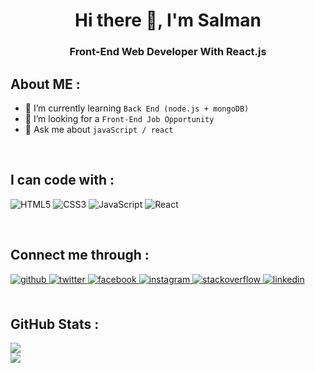 <h1 align="center">Hi there 👋, I'm Salman</h1>
<h3 align="center">Front-End Web Developer With React.js</h3>

## **About ME :**
- 🌱 I’m currently learning `Back End (node.js + mongoDB)`
- 🤔 I’m looking for a `Front-End Job Opportunity`
- 💬 Ask me about `javaScript / react`

<br />

## I can code with :
![HTML5](https://img.shields.io/badge/html5-%23E34F26.svg?style=for-the-badge&logo=html5&logoColor=white)
![CSS3](https://img.shields.io/badge/css3-%231572B6.svg?style=for-the-badge&logo=css3&logoColor=white)
![JavaScript](https://img.shields.io/badge/javascript-%23323330.svg?style=for-the-badge&logo=javascript&logoColor=%23F7DF1E)
![React](https://img.shields.io/badge/react-%2320232a.svg?style=for-the-badge&logo=react&logoColor=%2361DAFB)

<br />

## Connect me through :
<div align="left">
    <a href="https://github.com/shSalman009" target="_blank">
        <img
        src=https://img.shields.io/badge/github-%2324292e.svg?&style=for-the-badge&logo=github&logoColor=white
        alt=github style="margin-bottom: 5px;" />
    </a>
    <a
        href="https://twitter.com/SalmanA40538364"
        target="_blank"
    >
        <img
        src=https://img.shields.io/badge/twitter-%2300acee.svg?&style=for-the-badge&logo=twitter&logoColor=white
        alt=twitter style="margin-bottom: 5px;" />
    </a>
    <a
        href="https://www.facebook.com/profile.php?id=100077283967573"
        target="_blank"
    >
        <img
        src=https://img.shields.io/badge/facebook-%232E87FB.svg?&style=for-the-badge&logo=facebook&logoColor=white
        alt=facebook style="margin-bottom: 5px;" />
    </a>
    <a
        href="https://www.instagram.com/chhhangeee/"
        target="_blank"
    >
        <img
        src=https://img.shields.io/badge/instagram-%23000000.svg?&style=for-the-badge&logo=instagram&logoColor=white
        alt=instagram style="margin-bottom: 5px;" />
    </a>
    <a
        href="https://stackoverflow.com/users/17212859/sh-salman?tab=profile"
        target="_blank"
    >
        <img
        src=https://img.shields.io/badge/stackoverflow-%23F28032.svg?&style=for-the-badge&logo=stackoverflow&logoColor=white
        alt=stackoverflow style="margin-bottom: 5px;" />
    </a>
    <a
        href="https://www.linkedin.com/in/salman-ahmed-77682823b/"
        target="_blank"
    >
        <img
        src=https://img.shields.io/badge/linkedin-%231E77B5.svg?&style=for-the-badge&logo=linkedin&logoColor=white
        alt=linkedin style="margin-bottom: 5px;" />
    </a>
</div>

<br />

## GitHub Stats :
![](https://github-readme-stats.vercel.app/api?username=shSalman009&theme=radical&hide_border=false&include_all_commits=false&count_private=false)<br />
![](https://github-readme-streak-stats.herokuapp.com/?user=shSalman009&theme=radical&hide_border=false)<br />
